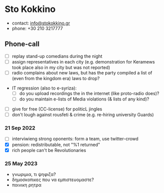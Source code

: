 # Sto Kokkino

- contact: info@stokokkino.gr
- phone: +30 210 3217777

## Phone-call

- [ ] replay stand-up comedians during the night
- [ ] assign representatives in each city (e.g. demonstration for Keramews took place also in my city but was not reported)
- [ ] radio complains about new laws, but has the party compiled a  list of (even from the kingdom era) laws  to drop?
- IT regression (also to e-syriza):
  - [ ] do you upload recordings the in the internet (like proto-radio does)?
  - [ ] do you maintain e-lists of Media violations (& lists of any kind)?
- [ ] give for free (CC-license) for politicL jingles
- [ ] don't lough against rousfeti & crime (e.g. re-hiring university Guards)

### 21 Sep 2022

- [ ] interviwieng strong oponents: form a team, use twitter-crowd
- [x] pension: redistributable, not "%1 returned"
- [x] rich people can't be Revolutionaries

### 25 May 2023

- γνωριμια, τι ψηφιζα?
- δημοσκοπικες που να εμπιστευομαστε?
- ποινικη ρητρα
